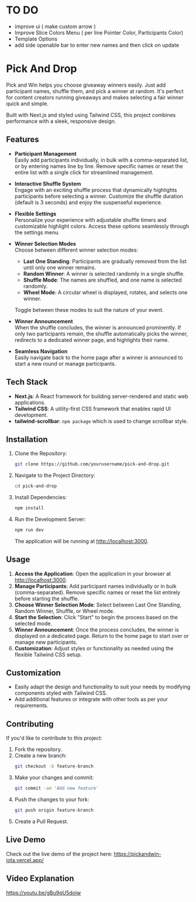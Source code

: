 # TO DO
- improve ui ( make custom arrow )
- Improve Slice Colors Menu ( per line  Pointer Color, Participants Color)
- Template Options
- add side openable bar to enter new names and then click on update

# Pick And Drop

Pick and Win helps you choose giveaway winners easily. Just add participant names, shuffle them, and pick a winner at random. It's perfect for content creators running giveaways and makes selecting a fair winner quick and simple.

Built with Next.js and styled using Tailwind CSS, this project combines performance with a sleek, responsive design.

## Features

- **Participant Management**  
  Easily add participants individually, in bulk with a comma-separated list, or by entering names line by line. Remove specific names or reset the entire list with a single click for streamlined management.

- **Interactive Shuffle System**  
  Engage with an exciting shuffle process that dynamically highlights participants before selecting a winner. Customize the shuffle duration (default is 3 seconds) and enjoy the suspenseful experience.

- **Flexible Settings**  
  Personalize your experience with adjustable shuffle timers and customizable highlight colors. Access these options seamlessly through the settings menu.

- **Winner Selection Modes**  
  Choose between different winner selection modes:
  - **Last One Standing**: Participants are gradually removed from the list until only one winner remains.
  - **Random Winner**: A winner is selected randomly in a single shuffle.  
  - **Shuffle Mode**: The names are shuffled, and one name is selected randomly.
  - **Wheel Mode**: A circular wheel is displayed, rotates, and selects one winner.
  
  Toggle between these modes to suit the nature of your event.

- **Winner Announcement**  
  When the shuffle concludes, the winner is announced prominently. If only two participants remain, the shuffle automatically picks the winner, redirects to a dedicated winner page, and highlights their name.

- **Seamless Navigation**  
  Easily navigate back to the home page after a winner is announced to start a new round or manage participants.

## Tech Stack

- **Next.js**: A React framework for building server-rendered and static web applications.
- **Tailwind CSS**: A utility-first CSS framework that enables rapid UI development.
- **tailwind-scrollbar**: `npm package` which is used to change scrollbar style.

## Installation

1. Clone the Repository:
    ```bash
    git clone https://github.com/yourusername/pick-and-drop.git
    ```

2. Navigate to the Project Directory:
    ```bash
    cd pick-and-drop
    ```

3. Install Dependencies:
    ```bash
    npm install
    ```

4. Run the Development Server:
    ```bash
    npm run dev
    ```

    The application will be running at [http://localhost:3000](http://localhost:3000).

## Usage

1. **Access the Application**: Open the application in your browser at [http://localhost:3000](http://localhost:3000).  
2. **Manage Participants**: Add participant names individually or in bulk (comma-separated). Remove specific names or reset the list entirely before starting the shuffle.  
3. **Choose Winner Selection Mode**: Select between Last One Standing, Random Winner, Shuffle, or Wheel mode.  
4. **Start the Selection**: Click "Start" to begin the process based on the selected mode.  
5. **Winner Announcement**: Once the process concludes, the winner is displayed on a dedicated page. Return to the home page to start over or manage new participants.  
6. **Customization**: Adjust styles or functionality as needed using the flexible Tailwind CSS setup.  

## Customization

- Easily adapt the design and functionality to suit your needs by modifying components styled with Tailwind CSS.
- Add additional features or integrate with other tools as per your requirements.

## Contributing

If you'd like to contribute to this project:

1. Fork the repository.
2. Create a new branch:
    ```bash
    git checkout -b feature-branch
    ```
3. Make your changes and commit:
    ```bash
    git commit -am 'Add new feature'
    ```
4. Push the changes to your fork:
    ```bash
    git push origin feature-branch
    ```
5. Create a Pull Request.

## Live Demo

Check out the live demo of the project here: https://pickandwin-iota.vercel.app/

## Video Explanation

https://youtu.be/gBu9qU5doiw
